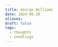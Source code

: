 ```yaml
---
title: George Williams
date: 2024-06-28
aliases: 
draft: false
tags:
  - thoughts
  - seedlings
---
```

